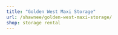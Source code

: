 ```yaml
---
title: "Golden West Maxi Storage"
url: /shawnee/golden-west-maxi-storage/
shop: storage rental
---
```

